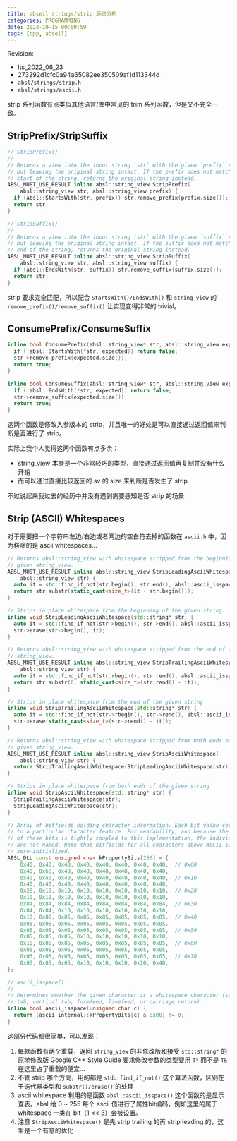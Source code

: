 ```yaml
---
title: abseil strings/strip 源码分析
categories: PROGRAMMING
date: 2023-10-15 00:09:59
tags: [cpp, abseil]
---
```

Revision:
- lts_2022_06_23
- 273292d1cfc0a94a65082ee350509af1d113344d
- `absl/strings/strip.h`
- `absl/strings/ascii.h`

strip 系列函数有点类似其他语言/库中常见的 trim 系列函数，但是又不完全一致。

## StripPrefix/StripSuffix

```cpp
// StripPrefix()
//
// Returns a view into the input string `str` with the given `prefix` removed,
// but leaving the original string intact. If the prefix does not match at the
// start of the string, returns the original string instead.
ABSL_MUST_USE_RESULT inline absl::string_view StripPrefix(
    absl::string_view str, absl::string_view prefix) {
  if (absl::StartsWith(str, prefix)) str.remove_prefix(prefix.size());
  return str;
}

// StripSuffix()
//
// Returns a view into the input string `str` with the given `suffix` removed,
// but leaving the original string intact. If the suffix does not match at the
// end of the string, returns the original string instead.
ABSL_MUST_USE_RESULT inline absl::string_view StripSuffix(
    absl::string_view str, absl::string_view suffix) {
  if (absl::EndsWith(str, suffix)) str.remove_suffix(suffix.size());
  return str;
}
```

strip 要求完全匹配，所以配合 `StartsWith()/EndsWith()` 和 `string_view` 的 `remove_prefix()/remove_suffix()` 让实现变得非常的 trivial。

## ConsumePrefix/ConsumeSuffix

```cpp
inline bool ConsumePrefix(absl::string_view* str, absl::string_view expected) {
  if (!absl::StartsWith(*str, expected)) return false;
  str->remove_prefix(expected.size());
  return true;
}

inline bool ConsumeSuffix(absl::string_view* str, absl::string_view expected) {
  if (!absl::EndsWith(*str, expected)) return false;
  str->remove_suffix(expected.size());
  return true;
}
```

这两个函数是修改入参版本的 strip，并且唯一的好处是可以直接通过返回值来判断是否进行了 strip。

实际上我个人觉得这两个函数有点多余：

- string_view 本身是一个非常轻巧的类型，直接通过返回值再复制并没有什么开销
- 而可以通过直接比较返回的 sv 的 size 来判断是否发生了 strip

不过说起来我过去的经历中并没有遇到需要感知是否 strip 的场景

## Strip (ASCII) Whitespaces

对于需要把一个字符串左边/右边或者两边的空白符去掉的函数在 `ascii.h` 中，因为移除的是 ascii whitespaces…

```cpp
// Returns absl::string_view with whitespace stripped from the beginning of the
// given string_view.
ABSL_MUST_USE_RESULT inline absl::string_view StripLeadingAsciiWhitespace(
    absl::string_view str) {
  auto it = std::find_if_not(str.begin(), str.end(), absl::ascii_isspace);
  return str.substr(static_cast<size_t>(it - str.begin()));
}

// Strips in place whitespace from the beginning of the given string.
inline void StripLeadingAsciiWhitespace(std::string* str) {
  auto it = std::find_if_not(str->begin(), str->end(), absl::ascii_isspace);
  str->erase(str->begin(), it);
}

// Returns absl::string_view with whitespace stripped from the end of the given
// string_view.
ABSL_MUST_USE_RESULT inline absl::string_view StripTrailingAsciiWhitespace(
    absl::string_view str) {
  auto it = std::find_if_not(str.rbegin(), str.rend(), absl::ascii_isspace);
  return str.substr(0, static_cast<size_t>(str.rend() - it));
}

// Strips in place whitespace from the end of the given string
inline void StripTrailingAsciiWhitespace(std::string* str) {
  auto it = std::find_if_not(str->rbegin(), str->rend(), absl::ascii_isspace);
  str->erase(static_cast<size_t>(str->rend() - it));
}

// Returns absl::string_view with whitespace stripped from both ends of the
// given string_view.
ABSL_MUST_USE_RESULT inline absl::string_view StripAsciiWhitespace(
    absl::string_view str) {
  return StripTrailingAsciiWhitespace(StripLeadingAsciiWhitespace(str));
}

// Strips in place whitespace from both ends of the given string
inline void StripAsciiWhitespace(std::string* str) {
  StripTrailingAsciiWhitespace(str);
  StripLeadingAsciiWhitespace(str);
}
```

```cpp
// Array of bitfields holding character information. Each bit value corresponds
// to a particular character feature. For readability, and because the value
// of these bits is tightly coupled to this implementation, the individual bits
// are not named. Note that bitfields for all characters above ASCII 127 are
// zero-initialized.
ABSL_DLL const unsigned char kPropertyBits[256] = {
    0x40, 0x40, 0x40, 0x40, 0x40, 0x40, 0x40, 0x40,  // 0x00
    0x40, 0x68, 0x48, 0x48, 0x48, 0x48, 0x40, 0x40,
    0x40, 0x40, 0x40, 0x40, 0x40, 0x40, 0x40, 0x40,  // 0x10
    0x40, 0x40, 0x40, 0x40, 0x40, 0x40, 0x40, 0x40,
    0x28, 0x10, 0x10, 0x10, 0x10, 0x10, 0x10, 0x10,  // 0x20
    0x10, 0x10, 0x10, 0x10, 0x10, 0x10, 0x10, 0x10,
    0x84, 0x84, 0x84, 0x84, 0x84, 0x84, 0x84, 0x84,  // 0x30
    0x84, 0x84, 0x10, 0x10, 0x10, 0x10, 0x10, 0x10,
    0x10, 0x85, 0x85, 0x85, 0x85, 0x85, 0x85, 0x05,  // 0x40
    0x05, 0x05, 0x05, 0x05, 0x05, 0x05, 0x05, 0x05,
    0x05, 0x05, 0x05, 0x05, 0x05, 0x05, 0x05, 0x05,  // 0x50
    0x05, 0x05, 0x05, 0x10, 0x10, 0x10, 0x10, 0x10,
    0x10, 0x85, 0x85, 0x85, 0x85, 0x85, 0x85, 0x05,  // 0x60
    0x05, 0x05, 0x05, 0x05, 0x05, 0x05, 0x05, 0x05,
    0x05, 0x05, 0x05, 0x05, 0x05, 0x05, 0x05, 0x05,  // 0x70
    0x05, 0x05, 0x05, 0x10, 0x10, 0x10, 0x10, 0x40,
};

// ascii_isspace()
//
// Determines whether the given character is a whitespace character (space,
// tab, vertical tab, formfeed, linefeed, or carriage return).
inline bool ascii_isspace(unsigned char c) {
  return (ascii_internal::kPropertyBits[c] & 0x08) != 0;
}
```

这部分代码都很简单，可以发现：

1. 每款函数有两个重载，返回 `string_view` 的非修改版和接受 `std::string*` 的原地修改版
Google C++ Style Guide 要求修改参数的类型要用 `T*` 而不是 `T&` 在这里占了重载的便宜…
2. 不管 strip 哪个方向，用的都是 `std::find_if_not()` 这个算法函数，区别在于迭代器类型和 `substr()/erase()` 的处理
3. ascii whitespace 利用的是函数 `absl::ascii_isspace()` 这个函数的是显示查表。absl 给 0 ~ 255 每个 ascii 值进行了属性bit编码，例如这里的属于 whitespace 一类在 bit（1 << 3）会被设置。
4. 注意 `StripAsciiWhitespace()` 是先 strip trailing 的再 strip leading 的，这里是一个有意的优化
